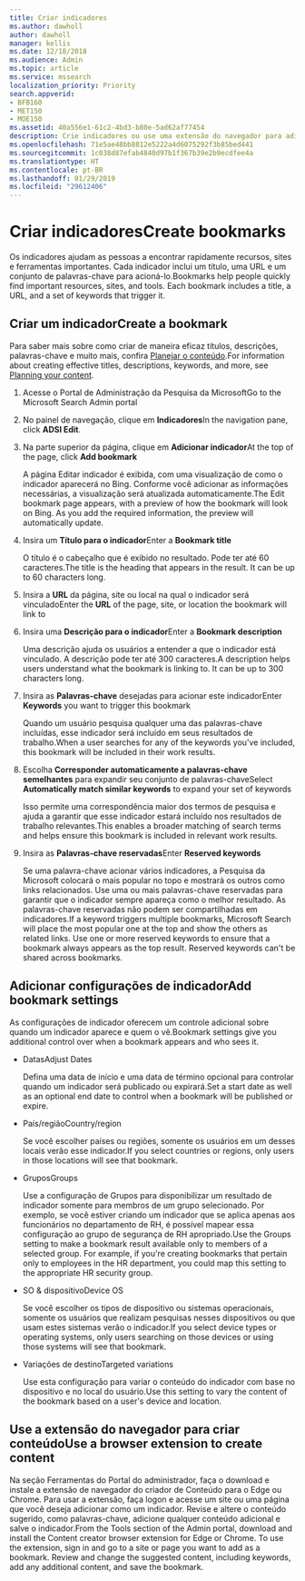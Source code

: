 ```yaml
---
title: Criar indicadores
ms.author: dawholl
author: dawholl
manager: kellis
ms.date: 12/18/2018
ms.audience: Admin
ms.topic: article
ms.service: mssearch
localization_priority: Priority
search.appverid:
- BFB160
- MET150
- MOE150
ms.assetid: 40a556e1-61c2-4bd3-b80e-5ad62af77454
description: Crie indicadores ou use uma extensão do navegador para adicioná-los aos seus resultados de trabalho da Pesquisa da Microsoft
ms.openlocfilehash: 71e5ae48bb8812e5222a4d6075292f3b85bed441
ms.sourcegitcommit: 1c038d87efab4840d97b1f367b39e2b9ecdfee4a
ms.translationtype: HT
ms.contentlocale: pt-BR
ms.lasthandoff: 01/29/2019
ms.locfileid: "29612406"
---
```

# <a name="create-bookmarks"></a><span data-ttu-id="d6864-103">Criar indicadores</span><span class="sxs-lookup"><span data-stu-id="d6864-103">Create bookmarks</span></span>

<span data-ttu-id="d6864-p101">Os indicadores ajudam as pessoas a encontrar rapidamente recursos, sites e ferramentas importantes. Cada indicador inclui um título, uma URL e um conjunto de palavras-chave para acioná-lo.</span><span class="sxs-lookup"><span data-stu-id="d6864-p101">Bookmarks help people quickly find important resources, sites, and tools. Each bookmark includes a title, a URL, and a set of keywords that trigger it.</span></span>
  
## <a name="create-a-bookmark"></a><span data-ttu-id="d6864-106">Criar um indicador</span><span class="sxs-lookup"><span data-stu-id="d6864-106">Create a bookmark</span></span>

<span data-ttu-id="d6864-107">Para saber mais sobre como criar de maneira eficaz títulos, descrições, palavras-chave e muito mais, confira [Planejar o conteúdo](plan-your-content.md).</span><span class="sxs-lookup"><span data-stu-id="d6864-107">For information about creating effective titles, descriptions, keywords, and more, see [Planning your content](plan-your-content.md).</span></span>
  
1. <span data-ttu-id="d6864-108">Acesse o Portal de Administração da Pesquisa da Microsoft</span><span class="sxs-lookup"><span data-stu-id="d6864-108">Go to the Microsoft Search Admin portal</span></span>
    
2. <span data-ttu-id="d6864-109">No painel de navegação, clique em **Indicadores**</span><span class="sxs-lookup"><span data-stu-id="d6864-109">In the navigation pane, click **ADSI Edit**.</span></span>
    
3. <span data-ttu-id="d6864-110">Na parte superior da página, clique em **Adicionar indicador**</span><span class="sxs-lookup"><span data-stu-id="d6864-110">At the top of the page, click **Add bookmark**</span></span>
    
    <span data-ttu-id="d6864-p102">A página Editar indicador é exibida, com uma visualização de como o indicador aparecerá no Bing. Conforme você adicionar as informações necessárias, a visualização será atualizada automaticamente.</span><span class="sxs-lookup"><span data-stu-id="d6864-p102">The Edit bookmark page appears, with a preview of how the bookmark will look on Bing. As you add the required information, the preview will automatically update.</span></span>
    
4. <span data-ttu-id="d6864-113">Insira um **Título para o indicador**</span><span class="sxs-lookup"><span data-stu-id="d6864-113">Enter a **Bookmark title**</span></span>
    
    <span data-ttu-id="d6864-p103">O título é o cabeçalho que é exibido no resultado. Pode ter até 60 caracteres.</span><span class="sxs-lookup"><span data-stu-id="d6864-p103">The title is the heading that appears in the result. It can be up to 60 characters long.</span></span>
    
5. <span data-ttu-id="d6864-116">Insira a **URL** da página, site ou local na qual o indicador será vinculado</span><span class="sxs-lookup"><span data-stu-id="d6864-116">Enter the **URL** of the page, site, or location the bookmark will link to</span></span> 
    
6. <span data-ttu-id="d6864-117">Insira uma **Descrição para o indicador**</span><span class="sxs-lookup"><span data-stu-id="d6864-117">Enter a **Bookmark description**</span></span>
    
    <span data-ttu-id="d6864-p104">Uma descrição ajuda os usuários a entender a que o indicador está vinculado. A descrição pode ter até 300 caracteres.</span><span class="sxs-lookup"><span data-stu-id="d6864-p104">A description helps users understand what the bookmark is linking to. It can be up to 300 characters long.</span></span>
    
7. <span data-ttu-id="d6864-120">Insira as **Palavras-chave** desejadas para acionar este indicador</span><span class="sxs-lookup"><span data-stu-id="d6864-120">Enter **Keywords** you want to trigger this bookmark</span></span> 
    
    <span data-ttu-id="d6864-121">Quando um usuário pesquisa qualquer uma das palavras-chave incluídas, esse indicador será incluído em seus resultados de trabalho.</span><span class="sxs-lookup"><span data-stu-id="d6864-121">When a user searches for any of the keywords you've included, this bookmark will be included in their work results.</span></span>
    
8. <span data-ttu-id="d6864-122">Escolha **Corresponder automaticamente a palavras-chave semelhantes** para expandir seu conjunto de palavras-chave</span><span class="sxs-lookup"><span data-stu-id="d6864-122">Select **Automatically match similar keywords** to expand your set of keywords</span></span> 
    
    <span data-ttu-id="d6864-123">Isso permite uma correspondência maior dos termos de pesquisa e ajuda a garantir que esse indicador estará incluído nos resultados de trabalho relevantes.</span><span class="sxs-lookup"><span data-stu-id="d6864-123">This enables a broader matching of search terms and helps ensure this bookmark is included in relevant work results.</span></span>
    
9. <span data-ttu-id="d6864-124">Insira as **Palavras-chave reservadas**</span><span class="sxs-lookup"><span data-stu-id="d6864-124">Enter **Reserved keywords**</span></span>
    
    <span data-ttu-id="d6864-p105">Se uma palavra-chave acionar vários indicadores, a Pesquisa da Microsoft colocará o mais popular no topo e mostrará os outros como links relacionados. Use uma ou mais palavras-chave reservadas para garantir que o indicador sempre apareça como o melhor resultado. As palavras-chave reservadas não podem ser compartilhadas em indicadores.</span><span class="sxs-lookup"><span data-stu-id="d6864-p105">If a keyword triggers multiple bookmarks, Microsoft Search will place the most popular one at the top and show the others as related links. Use one or more reserved keywords to ensure that a bookmark always appears as the top result. Reserved keywords can't be shared across bookmarks.</span></span>
    
## <a name="add-bookmark-settings"></a><span data-ttu-id="d6864-128">Adicionar configurações de indicador</span><span class="sxs-lookup"><span data-stu-id="d6864-128">Add bookmark settings</span></span>

<span data-ttu-id="d6864-129">As configurações de indicador oferecem um controle adicional sobre quando um indicador aparece e quem o vê.</span><span class="sxs-lookup"><span data-stu-id="d6864-129">Bookmark settings give you additional control over when a bookmark appears and who sees it.</span></span>
  
- <span data-ttu-id="d6864-130">Datas</span><span class="sxs-lookup"><span data-stu-id="d6864-130">Adjust Dates</span></span>
    
    <span data-ttu-id="d6864-131">Defina uma data de início e uma data de término opcional para controlar quando um indicador será publicado ou expirará.</span><span class="sxs-lookup"><span data-stu-id="d6864-131">Set a start date as well as an optional end date to control when a bookmark will be published or expire.</span></span> 
    
- <span data-ttu-id="d6864-132">País/região</span><span class="sxs-lookup"><span data-stu-id="d6864-132">Country/region</span></span>
    
    <span data-ttu-id="d6864-133">Se você escolher países ou regiões, somente os usuários em um desses locais verão esse indicador.</span><span class="sxs-lookup"><span data-stu-id="d6864-133">If you select countries or regions, only users in those locations will see that bookmark.</span></span>
    
- <span data-ttu-id="d6864-134">Grupos</span><span class="sxs-lookup"><span data-stu-id="d6864-134">Groups</span></span>
    
    <span data-ttu-id="d6864-p106">Use a configuração de Grupos para disponibilizar um resultado de indicador somente para membros de um grupo selecionado. Por exemplo, se você estiver criando um indicador que se aplica apenas aos funcionários no departamento de RH, é possível mapear essa configuração ao grupo de segurança de RH apropriado.</span><span class="sxs-lookup"><span data-stu-id="d6864-p106">Use the Groups setting to make a bookmark result available only to members of a selected group. For example, if you're creating bookmarks that pertain only to employees in the HR department, you could map this setting to the appropriate HR security group.</span></span>
    
- <span data-ttu-id="d6864-137">SO &amp; dispositivo</span><span class="sxs-lookup"><span data-stu-id="d6864-137">Device OS</span></span>
    
    <span data-ttu-id="d6864-138">Se você escolher os tipos de dispositivo ou sistemas operacionais, somente os usuários que realizam pesquisas nesses dispositivos ou que usam estes sistemas verão o indicador.</span><span class="sxs-lookup"><span data-stu-id="d6864-138">If you select device types or operating systems, only users searching on those devices or using those systems will see that bookmark.</span></span>
    
- <span data-ttu-id="d6864-139">Variações de destino</span><span class="sxs-lookup"><span data-stu-id="d6864-139">Targeted variations</span></span>
    
    <span data-ttu-id="d6864-140">Use esta configuração para variar o conteúdo do indicador com base no dispositivo e no local do usuário.</span><span class="sxs-lookup"><span data-stu-id="d6864-140">Use this setting to vary the content of the bookmark based on a user's device and location.</span></span>
    
## <a name="use-a-browser-extension-to-create-content"></a><span data-ttu-id="d6864-141">Use a extensão do navegador para criar conteúdo</span><span class="sxs-lookup"><span data-stu-id="d6864-141">Use a browser extension to create content</span></span>

<span data-ttu-id="d6864-p107">Na seção Ferramentas do Portal do administrador, faça o download e instale a extensão de navegador do criador de Conteúdo para o Edge ou Chrome. Para usar a extensão, faça logon e acesse um site ou uma página que você deseja adicionar como um indicador. Revise e altere o conteúdo sugerido, como palavras-chave, adicione qualquer conteúdo adicional e salve o indicador.</span><span class="sxs-lookup"><span data-stu-id="d6864-p107">From the Tools section of the Admin portal, download and install the Content creator browser extension for Edge or Chrome. To use the extension, sign in and go to a site or page you want to add as a bookmark. Review and change the suggested content, including keywords, add any additional content, and save the bookmark.</span></span>